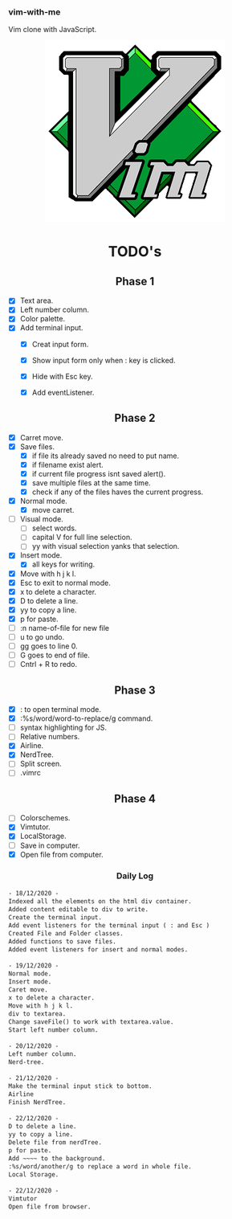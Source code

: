 ### vim-with-me
Vim clone with JavaScript.  

<p align="center">
    <img src="src/img/vim-logo.png">
</p>
<h1 align="center">TODO's</h1>


<h2 align="center">Phase 1</h2>  

- [x] Text area.  
- [x] Left number column.  
- [x] Color palette.  
- [x] Add terminal input.
    - [x] Creat input form.  
    - [x] Show input form only when : key is clicked.   
    - [x] Hide with Esc key.  
    - [x] Add eventListener.  


<h2 align="center">Phase 2</h2>     

- [x] Carret move.  
- [x] Save files.   
    - [x] if file its already saved no need to put name.
    - [x] if filename exist alert.
    - [x] if current file progress isnt saved alert().
    - [x] save multiple files at the same time.
    - [x] check if any of the files haves the current progress.
- [x] Normal mode.  
    - [x] move carret.
- [ ] Visual mode.  
    - [ ] select words.
    - [ ] capital V for full line selection.
    - [ ] yy with visual selection yanks that selection.
- [x] Insert mode.   
    - [x] all keys for writing.
- [x] Move with h j k l.   
- [x] Esc to exit to normal mode.    
- [x] x to delete a character.     
- [x] D to delete a line.    
- [x] yy to copy a line. 
- [x] p for paste.
- [ ] :n name-of-file for new file
- [ ] u to go undo.     
- [ ] gg goes to line 0.
- [ ] G goes to end of file.
- [ ] Cntrl + R to redo.   

<h2 align="center">Phase 3</h2>  

- [x] : to open terminal mode.     
- [x] :%s/word/word-to-replace/g command.    
- [ ] syntax highlighting for JS.  
- [ ] Relative numbers.  
- [x] Airline.   
- [x] NerdTree.    
- [ ] Split screen.   
- [ ] .vimrc    

<h2 align="center">Phase 4</h2>  

- [ ] Colorschemes.   
- [x] Vimtutor.    
- [x] LocalStorage.
- [ ] Save in computer.
- [x] Open file from computer.

<h3 align="center">Daily Log</h2>  

    - 18/12/2020 -
    Indexed all the elements on the html div container.
    Added content editable to div to write.
    Create the terminal input.
    Add event listeners for the terminal input ( : and Esc )
    Created File and Folder classes.
    Added functions to save files.
    Added event listeners for insert and normal modes.
    
    - 19/12/2020 -
    Normal mode.
    Insert mode.
    Caret move.
    x to delete a character.
    Move with h j k l.
    div to textarea.
    Change saveFile() to work with textarea.value.
    Start left number column.
    
    - 20/12/2020 -
    Left number column.
    Nerd-tree.
    
    - 21/12/2020 -
    Make the terminal input stick to bottom.
    Airline
    Finish NerdTree.
    
    - 22/12/2020 - 
    D to delete a line.
    yy to copy a line.
    Delete file from nerdTree.
    p for paste.
    Add ~~~~ to the background.
    :%s/word/another/g to replace a word in whole file.
    Local Storage.
    
    - 22/12/2020 -
    Vimtutor
    Open file from browser.





